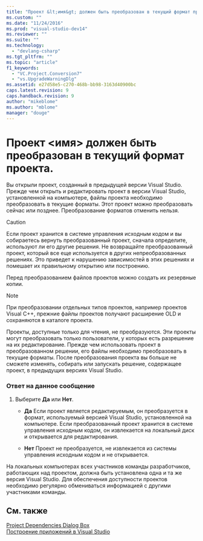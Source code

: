 ```yaml
---
title: "Проект &lt;имя&gt; должен быть преобразован в текущий формат проекта. | Microsoft Docs"
ms.custom: ""
ms.date: "11/24/2016"
ms.prod: "visual-studio-dev14"
ms.reviewer: ""
ms.suite: ""
ms.technology: 
  - "devlang-csharp"
ms.tgt_pltfrm: ""
ms.topic: "article"
f1_keywords: 
  - "VC.Project.Conversion7"
  - "vs.UpgradeWarningDlg"
ms.assetid: e27d58e5-c270-468b-bb98-3163d40900bc
caps.latest.revision: 9
caps.handback.revision: 9
author: "mikeblome"
ms.author: "mblome"
manager: "douge"
---
```

# Проект &lt;имя&gt; должен быть преобразован в текущий формат проекта.
Вы открыли проект, созданный в предыдущей версии Visual Studio. Прежде чем открыть и редактировать проект в версии Visual Studio, установленной на компьютере, файлы проекта необходимо преобразовать в текущие форматы. Этот проект можно преобразовать сейчас или позднее. Преобразование форматов отменить нельзя.  
  
> [!CAUTION]
>  Если проект хранится в системе управления исходным кодом и вы собираетесь вернуть преобразованный проект, сначала определите, используют ли его другие решения. Не возвращайте преобразованный проект, который все еще используется в других непреобразованных решениях. Это приведет к нарушению зависимостей в этих решениях и помешает их правильному открытию или построению.  
  
 Перед преобразованием файлов проектов можно создать их резервные копии.  
  
> [!NOTE]
>  При преобразовании отдельных типов проектов, например проектов Visual C\+\+, прежние файлы проектов получают расширение OLD и сохраняются в каталоге проекта.  
  
 Проекты, доступные только для чтения, не преобразуются. Эти проекты могут преобразовать только пользователи, у которых есть разрешение на их редактирование. Прежде чем использовать проект в преобразованном решении, его файлы необходимо преобразовать в текущие форматы. После преобразования проекта вы больше не сможете изменять, собирать или запускать решение, содержащее проект, в предыдущих версиях Visual Studio.  
  
### Ответ на данное сообщение  
  
1.  Выберите **Да** или **Нет**.  
  
    -   **Да** Если проект является редактируемым, он преобразуется в формат, используемый версией Visual Studio, установленной на компьютере. Если преобразованный проект хранится в системе управления исходным кодом, он извлекается на локальный диск и открывается для редактирования.  
  
    -   **Нет** Проект не преобразуется, не извлекается из системы управления исходным кодом и не открывается.  
  
 На локальных компьютерах всех участников команды разработчиков, работающих над проектом, должна быть установлена одна и та же версия Visual Studio. Для обеспечения доступности проектов необходимо регулярно обмениваться информацией с другими участниками команды.  
  
## См. также  
 [Project Dependencies Dialog Box](http://msdn.microsoft.com/ru-ru/d66e48c3-3722-40dd-99b4-53d93cac128e)   
 [Построение приложений в Visual Studio](../ide/compiling-and-building-in-visual-studio.md)